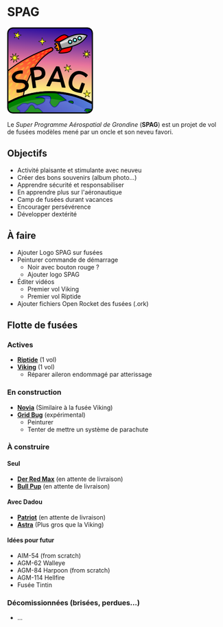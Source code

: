 # SPAG

![Super logo du SPAG!](https://raw.githubusercontent.com/enormandeau/SPAG/master/images/logo_spag/logo_spag_v03_small.png)

Le *Super Programme Aérospatial de Grondine* (**SPAG**) est un projet de vol
de fusées modèles mené par un oncle et son neveu favori.

## Objectifs

- Activité plaisante et stimulante avec neuveu
- Créer des bons souvenirs (album photo...)
- Apprendre sécurité et responsabiliser
- En apprendre plus sur l'aéronautique
- Camp de fusées durant vacances
- Encourager persévérence
- Développer dextérité

## À faire

- Ajouter Logo SPAG sur fusées
- Peinturer commande de démarrage
  - Noir avec bouton rouge ?
  - Ajouter logo SPAG
- Éditer vidéos
  - Premier vol Viking
  - Premier vol Riptide
- Ajouter fichiers Open Rocket des fusées (.ork)

## Flotte de fusées

### Actives

- [**Riptide**](fusees/riptide.md) (1 vol)
- [**Viking**](fusees/viking.md) (1 vol)
  - Réparer aileron endommagé par atterissage

### En construction

- [**Novia**](fusees/novia.md) (Similaire à la fusée Viking)
- [**Grid Bug**](fusees/grid_bug.md) (expérimental)
  - Peinturer
  - Tenter de mettre un système de parachute

### À construire

#### Seul

- [**Der Red Max**](fusees/der_red_max.md) (en attente de livraison)
- [**Bull Pup**](fusees/bull_pup.md) (en attente de livraison)

#### Avec Dadou

- [**Patriot**](fusees/patriot.md) (en attente de livraison)
- [**Astra**](fusees/astra.md) (Plus gros que la Viking)

#### Idées pour futur

  - AIM-54 (from scratch)
  - AGM-62 Walleye
  - AGM-84 Harpoon (from scratch)
  - AGM-114 Hellfire
  - Fusée Tintin

### Décomissionnées (brisées, perdues...)

- ...

